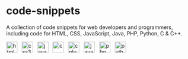 # code-snippets
A collection of code snippets for web developers and programmers, including code for HTML, CSS, JavaScript, Java, PHP, Python, C &amp; C++.

<img src="https://devicon.dev/devicon.git/icons/html5/html5-original-wordmark.svg" alt="html5" title="HTML5" width="30" height="30"/>&nbsp;&nbsp;&nbsp;<img src="https://devicon.dev/devicon.git/icons/css3/css3-original-wordmark.svg" alt="css3" title="CSS3" width="30" height="30"/>&nbsp;&nbsp;&nbsp;<img src="https://devicons.github.io/devicon/devicon.git/icons/javascript/javascript-original.svg" alt="javascript" title="JavaScript" width="30" height="30"/>&nbsp;&nbsp;&nbsp;<img src="https://devicons.github.io/devicon/devicon.git/icons/c/c-original.svg" alt="c" title="C" width="30" height="30"/>&nbsp;&nbsp;&nbsp;<img src="https://devicons.github.io/devicon/devicon.git/icons/cplusplus/cplusplus-original.svg" alt="cplusplus" title="C++" width="30" height="30"/>&nbsp;&nbsp;&nbsp;<img src="https://devicons.github.io/devicon/devicon.git/icons/java/java-original-wordmark.svg" alt="java" title="Java" width="30" height="30"/>&nbsp;&nbsp;&nbsp;<img src="https://devicons.github.io/devicon/devicon.git/icons/php/php-original.svg" alt="php" title="PHP" width="30" height="30"/>&nbsp;&nbsp;&nbsp;<img src="https://devicons.github.io/devicon/devicon.git/icons/python/python-original.svg" alt="python" title="Python" width="30" height="30"/>

